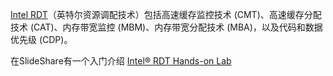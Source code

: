 [Intel RDT](https://www.intel.com/content/www/us/en/architecture-and-technology/resource-director-technology.html)（英特尔资源调配技术）包括高速缓存监控技术 (CMT)、高速缓存分配技术 (CAT)、内存带宽监控 (MBM)、内存带宽分配技术 (MBA)，以及代码和数据优先级 (CDP)。

在SlideShare有一个入门介绍 [Intel® RDT Hands-on Lab](https://www.slideshare.net/MichelleHolley1/intel-rdt-handson-lab)